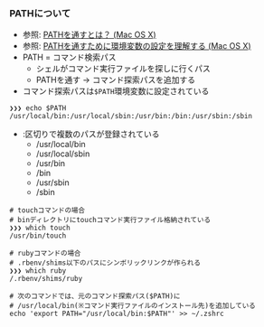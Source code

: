 ### PATHについて
- 参照: [PATHを通すとは？ (Mac OS X)](https://qiita.com/soarflat/items/09be6ab9cd91d366bf71)
- 参照: [PATHを通すために環境変数の設定を理解する (Mac OS X)](https://qiita.com/soarflat/items/d5015bec37f8a8254380)
- PATH = コマンド検索パス
  - シェルがコマンド実行ファイルを探しに行くパス
  - PATHを通す -> コマンド探索パスを追加する
- コマンド探索パスは`$PATH`環境変数に設定されている
```
❯❯❯ echo $PATH
/usr/local/bin:/usr/local/sbin:/usr/bin:/bin:/usr/sbin:/sbin
```
- :区切りで複数のパスが登録されている
  - /usr/local/bin
  - /usr/local/sbin
  - /usr/bin
  - /bin
  - /usr/sbin
  - /sbin

```
# touchコマンドの場合
# binディレクトリにtouchコマンド実行ファイル格納されている
❯❯❯ which touch
/usr/bin/touch
```

```
# rubyコマンドの場合
# .rbenv/shims以下のパスにシンボリックリンクが作られる
❯❯❯ which ruby
/.rbenv/shims/ruby
```

```
# 次のコマンドでは、元のコマンド探索パス($PATH)に
# /usr/local/bin(※コマンド実行ファイルのインストール先)を追加している
echo 'export PATH="/usr/local/bin:$PATH"' >> ~/.zshrc
```
